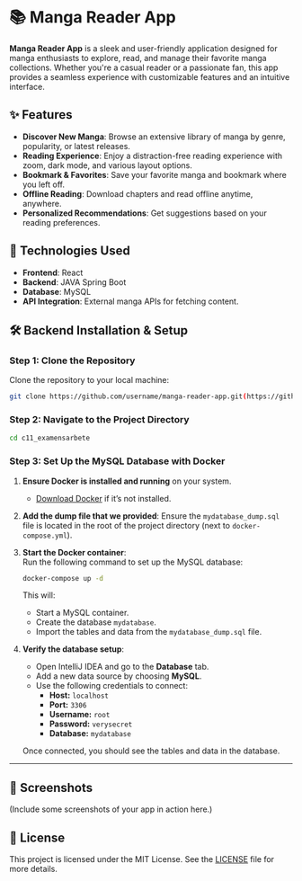 # 📚 Manga Reader App  

**Manga Reader App** is a sleek and user-friendly application designed for manga enthusiasts to explore, read, and manage their favorite manga collections. Whether you're a casual reader or a passionate fan, this app provides a seamless experience with customizable features and an intuitive interface.  

## ✨ Features  
- **Discover New Manga**: Browse an extensive library of manga by genre, popularity, or latest releases.  
- **Reading Experience**: Enjoy a distraction-free reading experience with zoom, dark mode, and various layout options.  
- **Bookmark & Favorites**: Save your favorite manga and bookmark where you left off.  
- **Offline Reading**: Download chapters and read offline anytime, anywhere.  
- **Personalized Recommendations**: Get suggestions based on your reading preferences.  

## 🚀 Technologies Used  
- **Frontend**: React 
- **Backend**: JAVA Spring Boot  
- **Database**: MySQL 
- **API Integration**: External manga APIs for fetching content.  

## 🛠 Backend Installation & Setup  

### **Step 1: Clone the Repository**  
Clone the repository to your local machine:  
```bash  
git clone https://github.com/username/manga-reader-app.git(https://github.com/AlexanderK88/c11_examensarbete.git)  
```  

### **Step 2: Navigate to the Project Directory**  
```bash  
cd c11_examensarbete  
```  

### **Step 3: Set Up the MySQL Database with Docker**  
1. **Ensure Docker is installed and running** on your system.  
   - [Download Docker](https://www.docker.com/products/docker-desktop) if it’s not installed.  

2. **Add the dump file that we provided**: Ensure the `mydatabase_dump.sql` file is located in the root of the project directory (next to `docker-compose.yml`).  

3. **Start the Docker container**:  
   Run the following command to set up the MySQL database:  
   ```bash  
   docker-compose up -d  
   ```  

   This will:
   - Start a MySQL container.
   - Create the database `mydatabase`.
   - Import the tables and data from the `mydatabase_dump.sql` file.  

4. **Verify the database setup**:  
   - Open IntelliJ IDEA and go to the **Database** tab.  
   - Add a new data source by choosing **MySQL**.  
   - Use the following credentials to connect:  
     - **Host:** `localhost`  
     - **Port:** `3306`  
     - **Username:** `root`  
     - **Password:** `verysecret`  
     - **Database:** `mydatabase`  

   Once connected, you should see the tables and data in the database.

---


## 📱 Screenshots  
(Include some screenshots of your app in action here.)

## 📜 License  
This project is licensed under the MIT License. See the [LICENSE](LICENSE) file for more details.  
